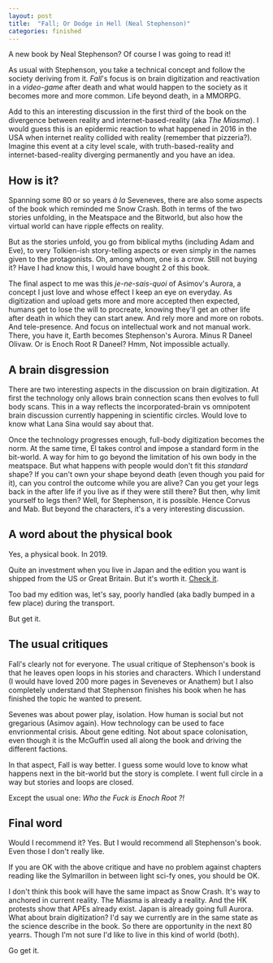 ```yaml
---
layout: post
title:  "Fall; Or Dodge in Hell (Neal Stephenson)"
categories: finished
---
```


A new book by Neal Stephenson? Of course I was going to read it!

As usual with Stephenson, you take a technical concept and follow the society deriving from it. *Fall*'s focus is on brain digitization and reactivation in a *video-game* after death and what would happen to the society as it becomes more and more common. Life beyond death, in a MMORPG.

Add to this an interesting discussion in the first third of the book on the divergence between reality and internet-based-reality (aka *The Miasma*). I would guess this is an epidermic reaction to what happened in 2016 in the USA when internet reality collided with reality (remember that pizzeria?). Imagine this event at a city level scale, with truth-based-reality and internet-based-reality diverging permanently and you have an idea.

## How is it?

Spanning some 80 or so years *à la* Seveneves, there are also some aspects of the book which reminded me Snow Crash. Both in terms of the two stories unfolding, in the Meatspace and the Bitworld, but also how the virtual world can have ripple effects on reality.

But as the stories unfold, you go from biblical myths (including Adam and Eve), to very Tolkien-ish story-telling aspects or even simply in the names given to the protagonists. Oh, among whom, one is a crow. Still not buying it? Have I had know this, I would have bought 2 of this book.

The final aspect to me was this *je-ne-sais-quoi* of Asimov's Aurora, a concept I just love and whose effect I keep an eye on everyday. As digitization and upload gets more and more accepted then expected, humans get to lose the will to procreate, knowing they'll get an other life after death in which they can start anew. And rely more and more on robots. And tele-presence. And focus on intellectual work and not manual work. There, you have it, Earth becomes Stephenson's Aurora. Minus R Daneel Olivaw. Or is Enoch Root R Daneel? Hmm, Not impossible actually.

## A brain disgression

There are two interesting aspects in the discussion on brain digitization. At first the technology only allows brain connection scans then evolves to full body scans. This in a way reflects the incorporated-brain vs omnipotent brain discussion currently happening in scientific circles. Would love to know what Lana Sina would say about that.

Once the technology progresses enough, full-body digitization becomes the norm. At the same time, El takes control and impose a standard form in the bit-world. A way for him to go beyond the limitation of his own body in the meatspace. But what happens with people would don't fit this *standard* shape? If you can't own your shape beyond death (even though you paid for it), can you control the outcome while you are alive? Can you get your legs back in the after life if you live as if they were still there? But then, why limit yourself to legs then? Well, for Stephenson, it is possible. Hence Corvus and Mab. But beyond the characters, it's a very interesting discussion.

## A word about the physical book

Yes, a physical book. In 2019.

Quite an investment when you live in Japan and the edition you want is shipped from the US or Great Britain. But it's worth it. [Check it](https://twitter.com/nealstephenson/status/1130982111479885824?s=20).

Too bad my edition was, let's say, poorly handled (aka badly bumped in a few place) during the transport.

But get it.

## The usual critiques

Fall's clearly not for everyone. The usual critique of Stephenson's book is that he leaves open loops in his stories and characters. Which I understand (I would have loved 200 more pages in Seveneves or Anathem) but I also completely understand that Stephenson finishes his book when he has finished the topic he wanted to present.

Sevenes was about power play, isolation. How human is social but not gregarious (Asimov again). How technology can be used to face envrionmental crisis. About gene editing. Not about space colonisation, even though it is the McGuffin used all along the book and driving the different factions. 

In that aspect, Fall is way better. I guess some would love to know what happens next in the bit-world but the story is complete. I went full circle in a way but stories and loops are closed.

Except the usual one: *Who the Fuck is Enoch Root ?!*

## Final word

Would I recommend it? Yes. But I would recommend all Stephenson's book. Even those I don't really like.

If you are OK with the above critique and have no problem against chapters reading like the Sylmarillon in between light sci-fy ones, you should be OK.

I don't think this book will have the same impact as Snow Crash. It's way to anchored in current reality. The Miasma is already a reality. And the HK protests show that APEs already exist. Japan is already going full Aurora. What about brain digitization? I'd say we currently are in the same state as the science describe in the book. So there are opportunity in the next 80 yearrs. Though I'm not sure I'd like to live in this kind of world (both).

Go get it.
